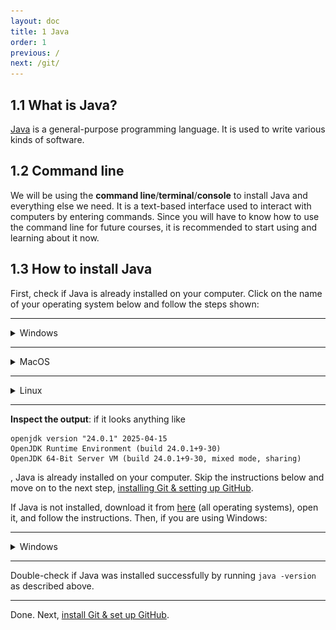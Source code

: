 ```yaml
---
layout: doc
title: 1 Java
order: 1
previous: /
next: /git/
---
```

## 1.1 What is Java?
[Java](https://en.wikipedia.org/wiki/Java_(programming_language)) is a general-purpose programming language. It is used to write various kinds of software.

## 1.2 Command line
We will be using the **command line**/**terminal**/**console** to install Java and everything else we need. It is a text-based interface used to interact with computers by entering commands. Since you will have to know how to use the command line for future courses, it is recommended to start using and learning about it now.

## 1.3 How to install Java
First, check if Java is already installed on your computer. Click on the name of your operating system below and follow the steps shown:

---

<details>
<summary>Windows</summary>

<ol>
<li>open the application <b>Command Prompt</b></li>
<li>type or paste <code>java -version</code> and press enter</li>
</ol>

<img src="img/check_java_installed_win.jpg" alt="check if Java is installed on MacOS" width="60%" height="auto">
<br>
<small>image taken from https://www.wikihow.com/Check-Your-Java-Version-in-the-Windows-Command-Line, 08/10/2025</small>

</details>

---

<details>
<summary>MacOS</summary>
<ol>
<li>open the application <b>Terminal</b></li>
<li>type or paste <code>java -version</code> and press enter</li>
</ol>

<img src="img/check_java_installed_macos.jpg" alt="check if Java is installed on MacOS" width="60%" height="auto">
<br>
<small>image taken from https://www.wikihow.com/Check-Java-Version-on-a-Mac, 08/10/2025</small>

</details>

---

<details>
<summary>Linux</summary>

you know what you're doing :D
<br>
<ol>
<li>open the application <b>terminal</b></li>
<li>type or paste <code>java -version</code> and press enter</li>
</ol>

</details>

---

**Inspect the output**: if it looks anything like
```
openjdk version "24.0.1" 2025-04-15
OpenJDK Runtime Environment (build 24.0.1+9-30)
OpenJDK 64-Bit Server VM (build 24.0.1+9-30, mixed mode, sharing)
```
, Java is already installed on your computer. Skip the instructions below and move on to the next step, [installing Git & setting up GitHub](git.md).


If Java is not installed, download it from [here](https://www.java.com/en/download/) (all operating systems), open it, and follow the instructions. Then, if you are using Windows:

---

<details>
<summary>Windows</summary>

Check if the <code>JAVA_HOME</code> variable is set. It allows other software to see your Java installation.
<br>
<ol>
<li>type or paste 'advanced system settings' into the start menu</li>
<li>click on 'view advanced system settings'</li>
<li>go to the 'advanced' tab</li>
<li>click on 'environment variables'</li>
<br>
<img src="img/set_java_home_win.png" alt="set JAVA_HOME on Windows" width="60%" height="auto">
<br>
<li>if <code>JAVA_HOME</code> exists under 'system variables' and has a value similar to <code>C:\Program Files\Java\jdk-21</code>, it is already set. Go to the next step, <a href="{{ '/git/' | relative_url }}">installing Git</a>. Else:</li>
<li>click the 'new' button under the 'system variables' section</li>
<li>set name to <code>JAVA_HOME</code></li>
<li>set value to the location of your Java installation, which should look something like <code>C:\Program Files\Java\jdk-21</code>. If you do not know the location, find it using File Explorer</li>
<br>
<img src="img/set_java_home_win1.png" alt="set JAVA_HOME on Windows cont." width="60%" height="auto">
<br>
<li>to test if the variable has been set correctly, go back to the command prompt and type or paste <code>echo %JAVA_HOME%</code> and press enter; check the output</li>
</ol>
<br>
<small>images taken from https://mkyong.com/java/how-to-set-java_home-on-windows-10/, 08/10/2025</small>

</details>

---

Double-check if Java was installed successfully by running `java -version` as described above.

---

Done. Next, [install Git & set up GitHub](git.md).
